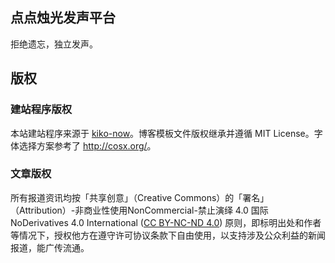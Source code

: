 ## 点点烛光发声平台

拒绝遗忘，独立发声。

## 版权

### 建站程序版权

本站建站程序来源于 [kiko-now](https://github.com/AWEEKJ/kiko-now)。博客模板文件版权继承并遵循 MIT License。字体选择方案参考了 <http://cosx.org/>。

### 文章版权

所有报道资讯均按「共享创意」（Creative Commons）的「署名」（Attribution）-非商业性使用NonCommercial-禁止演绎 4.0 国际NoDerivatives 4.0 International ([CC BY-NC-ND 4.0](https://creativecommons.org/licenses/by-nc-nd/4.0/)) 原则，即标明出处和作者等情况下，授权他方在遵守许可协议条款下自由使用，以支持涉及公众利益的新闻报道，能广传流通。
